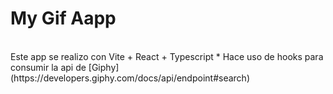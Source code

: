 # My Gif Aapp
<br>
Este app se realizo con Vite + React + Typescript
* Hace uso de hooks para consumir la api de [Giphy](https://developers.giphy.com/docs/api/endpoint#search)
